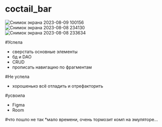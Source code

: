 # coctail_bar
![Снимок экрана 2023-08-09 100156](https://github.com/OksanaVM/coctail_bar/assets/79106047/af1a9f18-7134-4747-9377-26eaa61ecdb4)
![Снимок экрана 2023-08-08 234130](https://github.com/OksanaVM/coctail_bar/assets/79106047/9d0f5dc8-20a2-4224-8718-939a810f0109)
![Снимок экрана 2023-08-08 233634](https://github.com/OksanaVM/coctail_bar/assets/79106047/ac84a660-215b-4df1-97b8-d4d6116d5959)


#Успела
* сверстать основные элементы
* бд  и DAO
* CRUD
* прописать навигацию по фрагментам

#Не успела
* хорошенько всё отладить и отрефакторить

#усвоила
* Figma
* Room

#что пошло не так
*мало времени, очень тормозит комп на эмуляторе...
